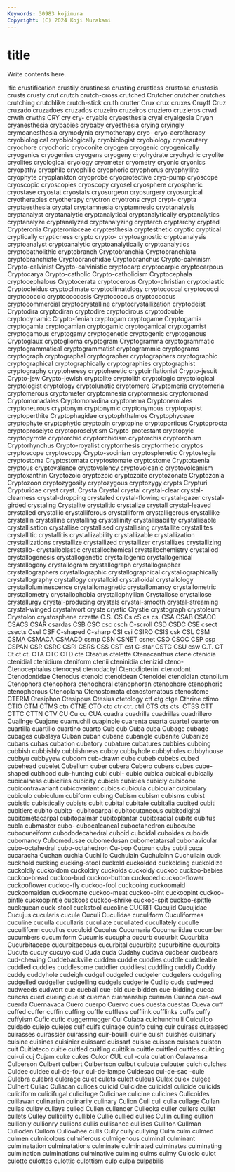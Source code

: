 ```yaml
---
Keywords: 30983 kojimura
Copyright: (C) 2024 Koji Murakami
---
```


# title

Write contents here.



ific crustification crustily crustiness crusting crustless crustose
crustosis crusts crusty crut crutch crutch-cross crutched Crutcher crutcher crutches
crutching crutchlike crutch-stick cruth crutter Crux crux cruxes Cruyff Cruz
cruzado cruzadoes cruzados cruzeiro cruzeiros cruziero cruzieros crwd crwth crwths
CRY cry cry- cryable cryaesthesia cryal cryalgesia Cryan cryanesthesia crybabies
crybaby cryesthesia crying cryingly crymoanesthesia crymodynia crymotherapy cryo- cryo-aerotherapy cryobiological
cryobiologically cryobiologist cryobiology cryocautery cryochore cryochoric cryoconite cryogen cryogenic cryogenically
cryogenics cryogenies cryogens cryogeny cryohydrate cryohydric cryolite cryolites cryological cryology
cryometer cryometry cryonic cryonics cryopathy cryophile cryophilic cryophoric cryophorus cryophyllite
cryophyte cryoplankton cryoprobe cryoprotective cryo-pump cryoscope cryoscopic cryoscopies cryoscopy cryosel
cryosphere cryospheric cryostase cryostat cryostats cryosurgeon cryosurgery cryosurgical cryotherapies cryotherapy
cryotron cryotrons crypt crypt- crypta cryptaesthesia cryptal cryptamnesia cryptamnesic cryptanalysis
cryptanalyst cryptanalytic cryptanalytical cryptanalytically cryptanalytics cryptanalyze cryptanalyzed cryptanalyzing cryptarch cryptarchy
crypted Crypteronia Crypteroniaceae cryptesthesia cryptesthetic cryptic cryptical cryptically crypticness crypto
crypto- cryptoagnostic cryptoanalysis cryptoanalyst cryptoanalytic cryptoanalytically cryptoanalytics cryptobatholithic cryptobranch Cryptobranchia
Cryptobranchiata cryptobranchiate Cryptobranchidae Cryptobranchus Crypto-calvinism Crypto-calvinist Crypto-calvinistic cryptocarp cryptocarpic cryptocarpous
Cryptocarya Crypto-catholic Crypto-catholicism Cryptocephala cryptocephalous Cryptocerata cryptocerous Crypto-christian cryptoclastic Cryptocleidus
cryptoclimate cryptoclimatology cryptococcal cryptococci cryptococcic cryptococcosis Cryptococcus cryptococcus cryptocommercial cryptocrystalline
cryptocrystallization cryptodeist Cryptodira cryptodiran cryptodire cryptodirous cryptodouble cryptodynamic Crypto-fenian cryptogam
cryptogame Cryptogamia cryptogamia cryptogamian cryptogamic cryptogamical cryptogamist cryptogamous cryptogamy cryptogenetic
cryptogenic cryptogenous Cryptoglaux cryptoglioma cryptogram Cryptogramma cryptogrammatic cryptogrammatical cryptogrammatist cryptogrammic
cryptograms cryptograph cryptographal cryptographer cryptographers cryptographic cryptographical cryptographically cryptographies cryptographist
cryptography cryptoheresy cryptoheretic cryptoinflationist Crypto-jesuit Crypto-jew Crypto-jewish cryptolite cryptolith cryptologic
cryptological cryptologist cryptology cryptolunatic cryptomere Cryptomeria cryptomeria cryptomerous cryptometer cryptomnesia
cryptomnesic cryptomonad Cryptomonadales Cryptomonadina cryptonema Cryptonemiales cryptoneurous cryptonym cryptonymic cryptonymous
cryptopapist cryptoperthite Cryptophagidae cryptophthalmos Cryptophyceae cryptophyte cryptophytic cryptopin cryptopine cryptoporticus
Cryptoprocta cryptoproselyte cryptoproselytism Crypto-protestant cryptopyic cryptopyrrole cryptorchid cryptorchidism cryptorchis cryptorchism
Cryptorhynchus Crypto-royalist cryptorrhesis cryptorrhetic cryptos cryptoscope cryptoscopy Crypto-socinian cryptosplenetic Cryptostegia
cryptostoma Cryptostomata cryptostomate cryptostome Cryptotaenia cryptous cryptovalence cryptovalency cryptovolcanic cryptovolcanism
cryptoxanthin Cryptozoic cryptozoic cryptozoite cryptozonate Cryptozonia Cryptozoon cryptozygosity cryptozygous cryptozygy
crypts Crypturi Crypturidae cryst cryst. Crysta Crystal crystal crystal-clear crystal-clearness
crystal-dropping crystaled crystal-flowing crystal-gazer crystal-girded crystaling Crystalite crystalitic crystalize crystall
crystal-leaved crystalled crystallic crystalliferous crystalliform crystalligerous crystallike crystallin crystalline crystalling
crystallinity crystallisability crystallisable crystallisation crystallise crystallised crystallising crystallite crystallites crystallitic
crystallitis crystallizability crystallizable crystallization crystallizations crystallize crystallized crystallizer crystallizes crystallizing
crystallo- crystalloblastic crystallochemical crystallochemistry crystallod crystallogenesis crystallogenetic crystallogenic crystallogenical crystallogeny
crystallogram crystallograph crystallographer crystallographers crystallographic crystallographical crystallographically crystallography crystallogy crystalloid
crystalloidal crystallology crystalloluminescence crystallomagnetic crystallomancy crystallometric crystallometry crystallophobia crystallophyllian Crystallose
crystallose crystallurgy crystal-producing crystals crystal-smooth crystal-streaming crystal-winged crystalwort cryste crystic
Crystie crystograph crystoleum Crystolon crystosphene crzette C.S. CS Cs cS
cs cs. CSA CSAB CSACC CSACS CSAR csardas CSB CSC
csc csch C-scroll CSD CSDC CSE csect csects Csel CSF
C-shaped C-sharp CSI csi CSIRO CSIS csk CSL CSM CSMA
CSMACA CSMACD csmp CSN CSNET csnet CSO CSOC CSP csp
CSPAN CSR CSRG CSRI CSRS CSS CST cst C-star CSTC
CSU csw C.T. CT Ct ct ct. CTA CTC CTD
cte Cteatus ctelette Ctenacanthus ctene ctenidia ctenidial ctenidium cteniform ctenii
cteninidia ctenizid cteno- Ctenocephalus ctenocyst ctenodactyl Ctenodipterini ctenodont Ctenodontidae Ctenodus
ctenoid ctenoidean Ctenoidei ctenoidian ctenolium Ctenophora ctenophora ctenophoral ctenophoran ctenophore
ctenophoric ctenophorous Ctenoplana Ctenostomata ctenostomatous ctenostome CTERM Ctesiphon Ctesippus Ctesius
ctetology ctf ctg ctge Cthrine ctimo CTIO CTM CTMS ctn
CTNE CTO cto ctr ctr. ctrl CTS cts cts. CTSS
CTT CTTC CTTN CTV CU Cu cu CUA cuadra cuadrilla
cuadrillas cuadrillero Cuailnge Cuajone cuamuchil cuapinole cuarenta cuarta cuartel cuarteron
cuartilla cuartillo cuartino cuarto Cub cub Cuba cuba Cubage cubage
cubages cubalaya Cuban cuban cubane cubangle cubanite Cubanize cubans cubas
cubation cubatory cubature cubatures cubbies cubbing cubbish cubbishly cubbishness cubby
cubbyhole cubbyholes cubbyhouse cubbyu cubbyyew cubdom cub-drawn cube cubeb cubebs
cubed cubehead cubelet Cubelium cuber cubera Cubero cubers cubes cube-shaped
cubhood cub-hunting cubi cubi- cubic cubica cubical cubically cubicalness cubicities
cubicity cubicle cubicles cubicly cubicone cubicontravariant cubicovariant cubics cubicula cubicular
cubiculary cubiculo cubiculum cubiform cubing Cubism cubism cubisms cubist cubistic
cubistically cubists cubit cubital cubitale cubitalia cubited cubiti cubitiere cubito
cubito- cubitocarpal cubitocutaneous cubitodigital cubitometacarpal cubitopalmar cubitoplantar cubitoradial cubits cubitus
cubla cubmaster cubo- cubocalcaneal cuboctahedron cubocube cubocuneiform cubododecahedral cuboid cuboidal
cuboides cuboids cubomancy Cubomedusae cubomedusan cubometatarsal cubonavicular cubo-octahedral cubo-octahedron Cu-bop
Cubrun cubs cubti cuca cucaracha Cuchan cuchia Cuchillo Cuchulain Cuchulainn
Cuchullain cuck cuckhold cucking cucking-stool cuckold cuckolded cuckolding cuckoldize cuckoldly
cuckoldom cuckoldry cuckolds cuckoldy cuckoo cuckoo-babies cuckoo-bread cuckoo-bud cuckoo-button cuckooed
cuckoo-flower cuckooflower cuckoo-fly cuckoo-fool cuckooing cuckoomaid cuckoomaiden cuckoomate cuckoo-meat cuckoo-pint
cuckoopint cuckoo-pintle cuckoopintle cuckoos cuckoo-shrike cuckoo-spit cuckoo-spittle cuckquean cuck-stool cuckstool
cucoline CUCRIT Cucujid Cucujidae Cucujus cucularis cucule Cuculi Cuculidae cuculiform
Cuculiformes cuculine cuculla cucullaris cucullate cucullated cucullately cuculle cuculliform cucullus
cuculoid Cuculus Cucumaria Cucumariidae cucumber cucumbers cucumiform Cucumis cucupha cucurb
cucurbit Cucurbita Cucurbitaceae cucurbitaceous cucurbital cucurbite cucurbitine cucurbits Cucuta cucuy
cucuyo cud Cuda cuda Cudahy cudava cudbear cudbears cud-chewing Cuddebackville
cudden cuddie cuddies cuddle cuddleable cuddled cuddles cuddlesome cuddlier cuddliest
cuddling cuddly Cuddy cuddy cuddyhole cudeigh cudgel cudgeled cudgeler cudgelers
cudgeling cudgelled cudgeller cudgelling cudgels cudgerie Cudlip cuds cudweed cudweeds
cudwort cue cueball cue-bid cue-bidden cue-bidding cueca cuecas cued cueing
cueist cueman cuemanship cuemen Cuenca cue-owl cuerda Cuernavaca Cuero cuerpo
Cuervo cues cuesta cuestas Cueva cuff cuffed cuffer cuffin cuffing
cuffle cuffless cufflink cufflinks cuffs cuffy cuffyism Cufic cufic cuggermugger
Cui Cuiaba cuichunchulli Cuicuilco cuidado cuiejo cuiejos cuif cuifs cuinage
cuinfo cuing cuir cuirass cuirassed cuirasses cuirassier cuirassing cuir-bouilli cuirie
cuish cuishes cuisinary cuisine cuisines cuisinier cuissard cuissart cuisse cuissen
cuisses cuisten cuit Cuitlateco cuitle cuitled cuitling cuittikin cuittle cuittled
cuittles cuittling cui-ui cuj Cujam cuke cukes Cukor CUL cul
-cula culation Culavamsa Culberson Culbert culbert Culbertson culbut culbute culbuter
culch culches Culdee culdee cul-de-four cul-de-lampe Culdesac cul-de-sac -cule Culebra
culebra culerage culet culets culett culeus Culex culex culgee Culhert
Culiac Culiacan culices culicid Culicidae culicidal culicide culicids culiciform culicifugal
culicifuge Culicinae culicine culicines Culicoides culilawan culinarian culinarily culinary Culion
Cull cull culla cullage Cullan cullas cullay cullays culled Cullen
cullender Culleoka culler cullers cullet cullets Culley cullibility cullible Cullie
cullied cullies Cullin culling cullion cullionly cullionry cullions cullis cullisance
cullises Culliton Cullman Culloden Cullom Cullowhee culls Cully cully cullying
Culm culm culmed culmen culmicolous culmiferous culmigenous culminal culminant culminatation
culminatations culminate culminated culminates culminating culmination culminations culminative culming culms
culmy Culosio culot culotte culottes culottic culottism culp culpa culpabilis
